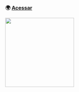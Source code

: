 ### :earth_africa: [Acessar](https://biacoelho.github.io/50projects50days-html-css-js/day4-hidden-search-widget)

<img src="https://raw.githubusercontent.com/biacoelho/50projects50days-html-css-js/main/day4-hidden-search-widget/image-demo.gif" width="220px"/>
